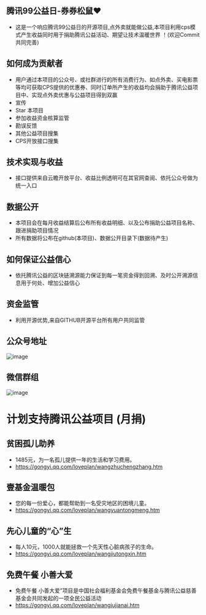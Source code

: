 ## 腾讯99公益日-券券松鼠❤ 
* 这是一个响应腾讯99公益日的开源项目,点外卖就能做公益,本项目利用cps模式产生收益同时用于捐助腾讯公益活动、期望让技术温暖世界 ！(欢迎Commit共同完善)
## 如何成为贡献者
* 用户通过本项目的公众号、或社群进行的所有消费行为、如点外卖、买电影票等均可获取CPS提供的优惠券、同时订单所产生的收益均会捐助于腾讯公益项目中、实现点外卖优惠与公益项目得到双赢
* 宣传
* Star 本项目
* 参加收益资金核算监管
* 勘误反馈
* 其他公益项目搜集
* CPS开放接口搜集
## 技术实现与收益
* 接口提供来自云瞻开放平台、收益比例透明可在其官网查阅、依托公众号做为统一入口
## 数据公开
* 本项目会在每月收益结算后公布所有收益明细、以及公布捐助公益项目名称、跟进捐助项目情况
* 所有数据将公布在github(本项目)、数据公开目录下(数据待产生)
## 如何保证公益信心
* 依托腾讯公益的区块链溯源能力保证到每一笔资金得到回溯、及时公开溯源信息用于何处、增加公益信心
## 资金监管 
* 利用开源优势,来自GITHUB开源平台所有用户共同监管
## 公众号地址
![image](https://pic.stackoverflow.wiki/uploadImages/124/89/48/183/2022/09/09/20/08/0d891644-065c-40e4-825a-8ec35df90d8a.jpg)
## 微信群组
![image](https://pic.stackoverflow.wiki/uploadImages/124/89/48/183/2022/09/09/20/17/56688a05-db7b-4a05-a847-2d9de97f7f2f.png)

# 计划支持腾讯公益项目 (月捐)
## 贫困孤儿助养
* 1485元，为一名孤儿提供一年的生活和学习费用。
* https://gongyi.qq.com/loveplan/wangzhuchengzhang.htm
## 壹基金温暖包
* 您的每一份爱心，都能帮助到一名受灾地区的困境儿童。 
* https://gongyi.qq.com/loveplan/wangyuantongmeng.htm
## 先心儿童的“心”生
* 每人10元，1000人就能拯救一个先天性心脏病孩子的生命。
* https://gongyi.qq.com/loveplan/wangjiutongxin.htm
## 免费午餐 小善大爱 
* 免费午餐 小善大爱”项目是中国社会福利基金会免费午餐基金与腾讯公益慈善基金会共同发起的一项全民公益活动
* https://gongyi.qq.com/loveplan/wangjujianai.htm
